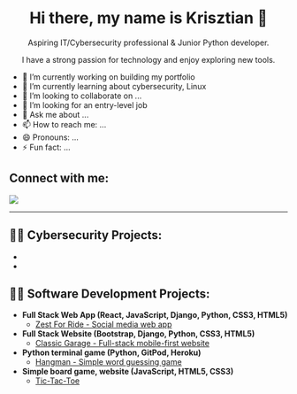 <div align="center">
<h1>Hi there, my name is Krisztian 👋</h1>
  
Aspiring IT/Cybersecurity professional & Junior Python developer.

I have a strong passion for technology and enjoy exploring new tools.
</div>

- 🔭 I’m currently working on building my portfolio
- 🌱 I’m currently learning about cybersecurity, Linux
- 👯 I’m looking to collaborate on ...
- 🤔 I’m looking for an entry-level job
- 💬 Ask me about ...
- 📫 How to reach me: ...
- 😄 Pronouns: ...
- ⚡ Fun fact: ...

<h2>Connect with me:</h2>

[<img src="https://img.shields.io/badge/linkedin-%230077B5.svg?&style=for-the-badge&logo=linkedin&logoColor=white" />](https://www.linkedin.com/in/krisztian-bogar/)

<hr>
<h2>👨‍💻 Cybersecurity Projects:</h2>

- 
-

<h2>👨‍💻 Software Development Projects:</h2>

- <b>Full Stack Web App (React, JavaScript, Django, Python, CSS3, HTML5)</b>
  - [Zest For Ride - Social media web app](https://github.com/kbogar/zestforride)
- <b>Full Stack Website (Bootstrap, Django, Python, CSS3, HTML5)</b>
  - [Classic Garage - Full-stack mobile-first website](https://github.com/kbogar/classic-garage)
- <b>Python terminal game (Python, GitPod, Heroku)</b>
  - [Hangman - Simple word guessing game](https://github.com/kbogar/hangman)
- <b>Simple board game, website (JavaScript, HTML5, CSS3)</b>
  - [Tic-Tac-Toe](https://github.com/kbogar/P2-tic-tac-toe)







<!--
**kbogar/kbogar** is a ✨ _special_ ✨ repository because its `README.md` (this file) appears on your GitHub profile.

Here are some ideas to get you started:

- 🔭 I’m currently working on ...
- 🌱 I’m currently learning ...
- 👯 I’m looking to collaborate on ...
- 🤔 I’m looking for help with ...
- 💬 Ask me about ...
- 📫 How to reach me: ...
- 😄 Pronouns: ...
- ⚡ Fun fact: ...
-->
